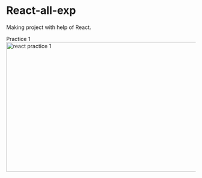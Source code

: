 # React-all-exp
Making project with help of React.

Practice 1
<img width="523" height="344" alt="react practice 1" src="https://github.com/user-attachments/assets/ab65ecae-c0b8-41c7-a7f8-7ddaa32e6bdc" />

